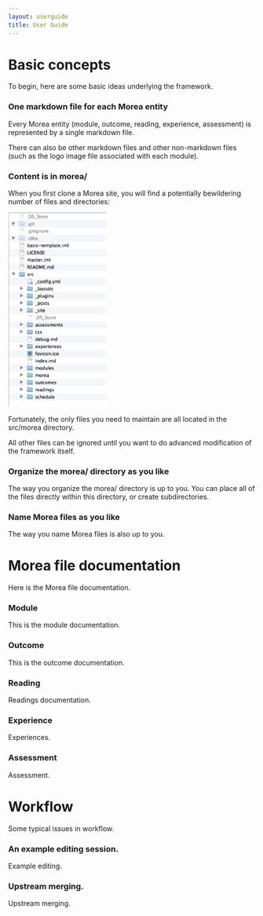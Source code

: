 ```yaml
---
layout: userguide
title: User Guide
---
```


# Basic concepts

To begin, here are some basic ideas underlying the framework.

### One markdown file for each Morea entity

Every Morea entity (module, outcome, reading, experience, assessment) is represented by a single markdown file.

There can also be other markdown files and other non-markdown files (such as the logo image file associated with each module).

### Content is in morea/

When you first clone a Morea site, you will find a potentially bewildering number of files and directories:

<img src="images/morea-source.png" width="200px" />

Fortunately, the only files you need to maintain are all located in the src/morea directory.

All other files can be ignored until you want to do advanced modification of the framework itself.

### Organize the morea/ directory as you like

The way you organize the morea/ directory is up to you.  You can place all of the files directly within
this directory, or create subdirectories.

### Name Morea files as you like

The way you name Morea files is also up to you.

# Morea file documentation

Here is the Morea file documentation.

### Module

This is the module documentation.

### Outcome

This is the outcome documentation.

### Reading

Readings documentation.

### Experience

Experiences.

### Assessment

Assessment.

# Workflow

Some typical issues in workflow.

### An example editing session.

Example editing.

### Upstream merging.

Upstream merging. 





